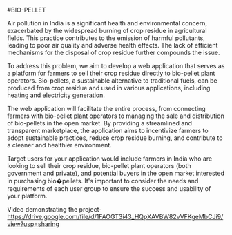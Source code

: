 #BIO-PELLET

Air pollution in India is a significant health and environmental concern, exacerbated by the widespread burning of crop residue in agricultural fields. This practice contributes to the emission of harmful pollutants, leading to poor air quality and adverse health effects. The lack of efficient mechanisms for the disposal of crop residue further compounds the issue.

To address this problem, we aim to develop a web application that serves as a platform for farmers to sell their crop residue directly to bio-pellet plant operators. Bio-pellets, a sustainable alternative to traditional fuels, can be produced from crop residue and used in various applications, including heating and electricity generation.

The web application will facilitate the entire process, from connecting farmers with bio-pellet plant operators to managing the sale and distribution of bio-pellets in the open market. By providing a streamlined and transparent marketplace, the application aims to incentivize farmers to adopt sustainable practices, reduce crop residue burning, and contribute to a cleaner and healthier environment.

Target users for your application would include farmers in India who are looking to sell their crop residue, bio-pellet plant operators (both government and private), and potential buyers in the open market interested in purchasing bio�pellets. It's important to consider the needs and requirements of each user group to ensure the success and usability of your platform.

Video demonstrating the project- https://drive.google.com/file/d/1FAOGT3i43_HQpXAVBW82vVFKgeMbCJi9/view?usp=sharing
